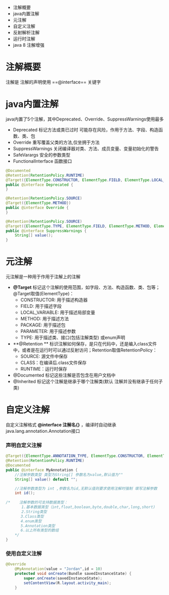 
- 注解概要
- java内置注解
- 元注解
- 自定义注解
- 反射解析注解
- 运行时注解
- java 8 注解增强


# 注解概要
注解是
注解的声明使用 ==@interface== 关键字


# java内置注解
java内置了5个注解，其中Deprecated、Override、SuppressWarnings使用最多
- Deprecated 标记方法或类已过时 可能存在风险，作用于方法、字段、构造函数、类、包
- Override 重写覆盖父类的方法,仅坐拥于方法
- SuppressWarnings 关闭编译器对类、方法、成员变量、变量初始化的警告
- SafeVarargs 安全的参数类型
- FunctionalInterface 函数接口

```java
@Documented
@Retention(RetentionPolicy.RUNTIME)
@Target({ElementType.CONSTRUCTOR, ElementType.FIELD, ElementType.LOCAL_VARIABLE, ElementType.METHOD, ElementType.PACKAGE, ElementType.PARAMETER, ElementType.TYPE})
public @interface Deprecated {
}
```


```java
@Retention(RetentionPolicy.SOURCE)
@Target({ElementType.METHOD})
public @interface Override {
}
```

```java
@Retention(RetentionPolicy.SOURCE)
@Target({ElementType.TYPE, ElementType.FIELD, ElementType.METHOD, ElementType.PARAMETER, ElementType.CONSTRUCTOR, ElementType.LOCAL_VARIABLE})
public @interface SuppressWarnings {
    String[] value();
}
```


# 元注解
元注解是一种用于作用于注解上的注解
- **@Target**  标记这个注解的使用范围，如字段、方法、构造函数、类、包等；@Target取值(ElementType)：
    - CONSTRUCTOR: 用于描述构造器
    - FIELD: 用于描述字段
    - LOCAL_VARIABLE: 用于描述局部变量
    - METHOD: 用于描述方法
    - PACKAGE: 用于描述包
    - PARAMETER: 用于描述参数
    - TYPE: 用于描述类、接口(包括注解类型) 或enum声明
- **@Retention ** 标识注解如何保存，是只在代码中，还是编入class文件中，或者是在运行时可以通过反射访问；Retention取值RetentionPolicy：
    -  SOURCE: 源文件中保存
    -  CLASS：在编译后.class文件保存
    -  RUNTIME：运行时保存
- @Documented  标记这些注解是否包含在用户文档中
- @Inherited  标记这个注解是继承于哪个注解类(默认 注解并没有继承于任何子类)


# 自定义注解
自定义注解格式 **@interface 注解名{}** ，编译时自动继承java.lang.annotation.Annotation接口
### 声明自定义注解

```java
@Target({ElementType.ANNOTATION_TYPE, ElementType.CONSTRUCTOR, ElementType.FIELD, ElementType.METHOD})
@Retention(RetentionPolicy.RUNTIME)
@Documented
public @interface MyAnnotation {
    //注解参数类型 类型为String[] 参数名为value,默认值为""
    String[] value() default "";

    //注解参数类型为 int ,参数名为id,无默认值则要求使用注解时强制 填写注解参数
    int id();
    
/*    注解参数的可支持数据类型：
       1.基本数据类型（int,float,boolean,byte,double,char,long,short)
       2.String类型
　　　　3.Class类型
　　　　4.enum类型
　　　　5.Annotation类型
　　　　6.以上所有类型的数组
    */
}
```
### 使用自定义注解
```java
@Override
    @MyAnnotation(value = "Jordan",id = 10)
    protected void onCreate(Bundle savedInstanceState) {
        super.onCreate(savedInstanceState);
        setContentView(R.layout.activity_main);
    }
```



